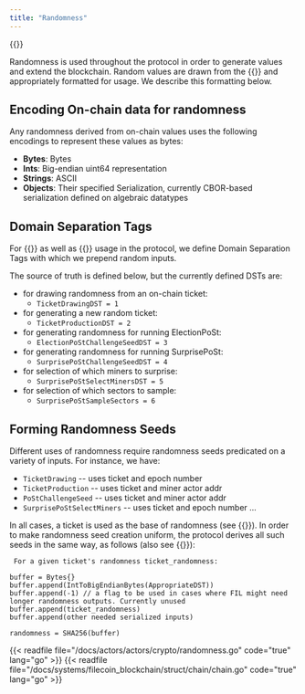```yaml
---
title: "Randomness"
---
```


{{<label randomness>}}

Randomness is used throughout the protocol in order to generate values and extend the blockchain.
Random values are drawn from the {{<sref ticket_chain>}} and appropriately formatted for usage.
We describe this formatting below.

## Encoding On-chain data for randomness

Any randomness derived from on-chain values uses the following encodings to represent these values as bytes:

- **Bytes**: Bytes
- **Ints**: Big-endian uint64 representation
- **Strings**: ASCII
- **Objects**: Their specified Serialization, currently CBOR-based serialization defined on algebraic datatypes

## Domain Separation Tags

For {{<sref crypto_signatures>}} as well as {{<sref vrf>}} usage in the protocol, we define Domain Separation Tags with which we prepend random inputs.

The source of truth is defined below, but the currently defined DSTs are:

- for drawing randomness from an on-chain ticket:
    - `TicketDrawingDST = 1`
- for generating a new random ticket:
    - `TicketProductionDST = 2`
- for generating randomness for running ElectionPoSt:
    - `ElectionPoStChallengeSeedDST = 3`
- for generating randomness for running SurprisePoSt:
    - `SurprisePoStChallengeSeedDST = 4`
- for selection of which miners to surprise:
    - `SurprisePoStSelectMinersDST = 5`
- for selection of which sectors to sample:
	- `SurprisePoStSampleSectors = 6`

## Forming Randomness Seeds

Different uses of randomness require randomness seeds predicated on a variety of inputs. For instance, we have:

- `TicketDrawing` -- uses ticket and epoch number
- `TicketProduction` -- uses ticket and miner actor addr
- `PoStChallengeSeed` -- uses ticket and miner actor addr
- `SurprisePoStSelectMiners` -- uses ticket and epoch number
...

In all cases, a ticket is used as the base of randomness (see {{<sref tickets>}}). In order to make randomness seed creation uniform, the protocol derives all such seeds in the same way, as follows (also see {{<sref tickets>}}):
```text
 For a given ticket's randomness ticket_randomness:

buffer = Bytes{}
buffer.append(IntToBigEndianBytes(AppropriateDST))
buffer.append(-1) // a flag to be used in cases where FIL might need longer randomness outputs. Currently unused
buffer.append(ticket_randomness)
buffer.append(other needed serialized inputs)

randomness = SHA256(buffer)
```

{{< readfile file="/docs/actors/actors/crypto/randomness.go" code="true" lang="go" >}}
{{< readfile file="/docs/systems/filecoin_blockchain/struct/chain/chain.go" code="true" lang="go" >}}
